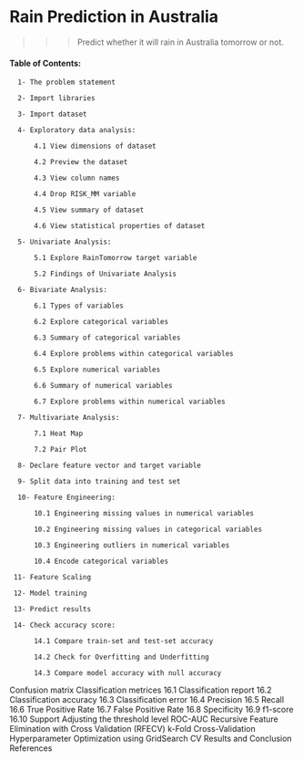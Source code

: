 # Rain Prediction in Australia

>>> Predict whether it will rain in Australia tomorrow or not.


#### Table of Contents:

      1- The problem statement
  
      2- Import libraries
  
      3- Import dataset
  
      4- Exploratory data analysis:
      
          4.1 View dimensions of dataset
          
          4.2 Preview the dataset
          
          4.3 View column names
          
          4.4 Drop RISK_MM variable
          
          4.5 View summary of dataset
          
          4.6 View statistical properties of dataset
          
      5- Univariate Analysis:
      
          5.1 Explore RainTomorrow target variable
          
          5.2 Findings of Univariate Analysis
          
      6- Bivariate Analysis:
      
          6.1 Types of variables
          
          6.2 Explore categorical variables
          
          6.3 Summary of categorical variables
          
          6.4 Explore problems within categorical variables
          
          6.5 Explore numerical variables
          
          6.6 Summary of numerical variables
          
          6.7 Explore problems within numerical variables
          
      7- Multivariate Analysis:
      
          7.1 Heat Map
          
          7.2 Pair Plot
          
      8- Declare feature vector and target variable
      
      9- Split data into training and test set
      
      10- Feature Engineering:
      
          10.1 Engineering missing values in numerical variables
        
          10.2 Engineering missing values in categorical variables
        
          10.3 Engineering outliers in numerical variables
         
          10.4 Encode categorical variables
        
     11- Feature Scaling
     
     12- Model training
     
     13- Predict results
     
     14- Check accuracy score:
     
          14.1 Compare train-set and test-set accuracy
          
          14.2 Check for Overfitting and Underfitting
          
          14.3 Compare model accuracy with null accuracy
          
Confusion matrix
Classification metrices
16.1 Classification report
16.2 Classification accuracy
16.3 Classification error
16.4 Precision
16.5 Recall
16.6 True Positive Rate
16.7 False Positive Rate
16.8 Specificity
16.9 f1-score
16.10 Support
Adjusting the threshold level
ROC-AUC
Recursive Feature Elimination with Cross Validation (RFECV)
k-Fold Cross-Validation
Hyperparameter Optimization using GridSearch CV
Results and Conclusion
References
